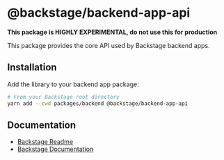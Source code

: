# @backstage/backend-app-api

**This package is HIGHLY EXPERIMENTAL, do not use this for production**

This package provides the core API used by Backstage backend apps.

## Installation

Add the library to your backend app package:

```bash
# From your Backstage root directory
yarn add --cwd packages/backend @backstage/backend-app-api
```

## Documentation

- [Backstage Readme](https://github.com/backstage/backstage/blob/master/README.md)
- [Backstage Documentation](https://github.com/backstage/backstage/blob/master/docs/README.md)
